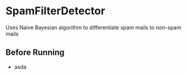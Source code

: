 # SpamFilterDetector
Uses Naive Bayesian algorithm to differentiate spam mails to non-spam mails

## Before Running
- asda